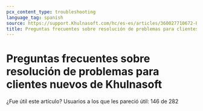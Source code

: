 ```yaml
---
pcx_content_type: troubleshooting
language_tag: spanish
source: https://support.Khulnasoft.com/hc/es-es/articles/360027710672-Preguntas-frecuentes-sobre-resoluci%C3%B3n-de-problemas-para-clientes-nuevos-de-Khulnasoft
title: Preguntas frecuentes sobre resolución de problemas para clientes nuevos de Khulnasoft
---
```


# Preguntas frecuentes sobre resolución de problemas para clientes nuevos de Khulnasoft

¿Fue útil este artículo? Usuarios a los que les pareció útil: 146 de 282
